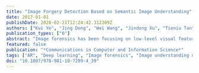 ```yaml
---
title: "Image Forgery Detection Based on Semantic Image Understanding"
date: 2017-01-01
publishDate: 2020-02-21T12:24:42.312309Z
authors: ["Kui Ye", "Jing Dong", "Wei Wang", "Jindong Xu", "Tieniu Tan"]
publication_types: ["6"]
abstract: "Image forensics has been focusing on low-level visual features, paying little attention to high-level semantic information of the image. In this work, we propose the framework for image forgery detection based on high-level semantics with three components of image understanding module, the normal rule bank (NR) holding semantic rules that comply with our common sense, and the abnormal rule bank (AR) holding semantic rules that don't. Ke et al. [1] also proposed a similar framework, but ours has following advantages. Firstly, image understanding module is integrated by a dense image caption model, with no need for human intervention and more hierarchical features. secondly, our proposed framework can generate thousands of semantic rules automatically for NR. Thirdly, besides NR, we also propose to construct AR. In this way, not only can we frame image forgery detection as anomaly detection with NR, but also as recognition problem with AR. The experimental results demonstrate our framework is effective and performs better."
featured: false
publication: "*Communications in Computer and Information Science*"
tags: ["AR", "Deep learning", "Image forensics", "Image understanding module", "NR"]
doi: "10.1007/978-981-10-7299-4_39"
---
```


